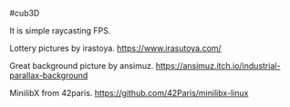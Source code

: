 #cub3D

It is simple raycasting FPS.

Lottery pictures by irastoya.
https://www.irasutoya.com/

Great background picture by ansimuz.
https://ansimuz.itch.io/industrial-parallax-background

MinilibX from 42paris.
https://github.com/42Paris/minilibx-linux